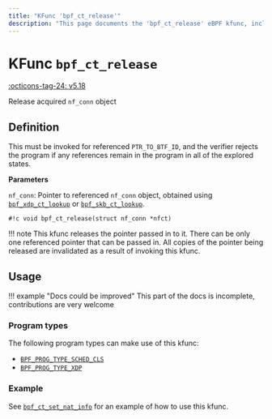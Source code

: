 ```yaml
---
title: "KFunc 'bpf_ct_release'"
description: "This page documents the 'bpf_ct_release' eBPF kfunc, including its definition, usage, program types that can use it, and examples."
---
```

# KFunc `bpf_ct_release`

<!-- [FEATURE_TAG](bpf_ct_release) -->
[:octicons-tag-24: v5.18](https://github.com/torvalds/linux/commit/b4c2b9593a1c4c3a718370e34af28e817fd5e5c6)
<!-- [/FEATURE_TAG] -->

Release acquired `nf_conn` object

## Definition

This must be invoked for referenced `PTR_TO_BTF_ID`, and the verifier rejects the program if any references remain in the program in all of the explored states.

**Parameters**

`nf_conn`: Pointer to referenced `nf_conn` object, obtained using [`bpf_xdp_ct_lookup`](bpf_xdp_ct_lookup.md) or [`bpf_skb_ct_lookup`](bpf_skb_ct_alloc.md).

<!-- [KFUNC_DEF] -->
`#!c void bpf_ct_release(struct nf_conn *nfct)`

!!! note
	This kfunc releases the pointer passed in to it. There can be only one referenced pointer that can be passed in. 
	All copies of the pointer being released are invalidated as a result of invoking this kfunc.
<!-- [/KFUNC_DEF] -->

## Usage

!!! example "Docs could be improved"
    This part of the docs is incomplete, contributions are very welcome

### Program types

The following program types can make use of this kfunc:

<!-- [KFUNC_PROG_REF] -->
- [`BPF_PROG_TYPE_SCHED_CLS`](../program-type/BPF_PROG_TYPE_SCHED_CLS.md)
- [`BPF_PROG_TYPE_XDP`](../program-type/BPF_PROG_TYPE_XDP.md)
<!-- [/KFUNC_PROG_REF] -->

### Example

See [`bpf_ct_set_nat_info`](bpf_ct_set_nat_info.md#example) for an example of how to use this kfunc.
